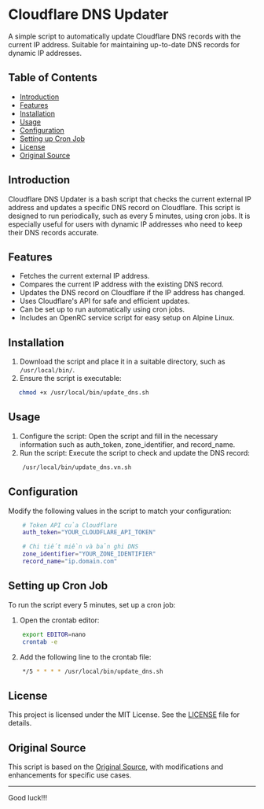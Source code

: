 # Cloudflare DNS Updater

A simple script to automatically update Cloudflare DNS records with the current IP address. Suitable for maintaining up-to-date DNS records for dynamic IP addresses.

## Table of Contents

- [Introduction](#introduction)
- [Features](#features)
- [Installation](#installation)
- [Usage](#usage)
- [Configuration](#configuration)
- [Setting up Cron Job](#setting-up-cron-job)
- [License](#license)
- [Original Source](#original-source)

## Introduction

Cloudflare DNS Updater is a bash script that checks the current external IP address and updates a specific DNS record on Cloudflare. This script is designed to run periodically, such as every 5 minutes, using cron jobs. It is especially useful for users with dynamic IP addresses who need to keep their DNS records accurate.

## Features

- Fetches the current external IP address.
- Compares the current IP address with the existing DNS record.
- Updates the DNS record on Cloudflare if the IP address has changed.
- Uses Cloudflare's API for safe and efficient updates.
- Can be set up to run automatically using cron jobs.
- Includes an OpenRC service script for easy setup on Alpine Linux.

## Installation

1. Download the script and place it in a suitable directory, such as `/usr/local/bin/`.
2. Ensure the script is executable:
```sh
   chmod +x /usr/local/bin/update_dns.sh
```
## Usage
1. Configure the script: Open the script and fill in the necessary information such as auth_token, zone_identifier, and record_name.
2. Run the script: Execute the script to check and update the DNS record:
```sh
    /usr/local/bin/update_dns.vn.sh
```
## Configuration
Modify the following values in the script to match your configuration:
```sh
    # Token API của Cloudflare
    auth_token="YOUR_CLOUDFLARE_API_TOKEN"

    # Chi tiết miền và bản ghi DNS
    zone_identifier="YOUR_ZONE_IDENTIFIER"
    record_name="ip.domain.com"
```
## Setting up Cron Job
To run the script every 5 minutes, set up a cron job:
1. Open the crontab editor:
```sh
    export EDITOR=nano
    crontab -e
```
2. Add the following line to the crontab file:
```sh
    */5 * * * * /usr/local/bin/update_dns.sh
```
## License
This project is licensed under the MIT License. See the [LICENSE](https://github.com/haitnmt/ddns-cloudflare/blob/main/LICENSE) file for details.

## Original Source
This script is based on the [Original Source](https://thuanbui.me/cap-nhat-ip-dong-cho-ten-mien-qua-cloudflare-de-truy-cap-homelab-tai-nha/), with modifications and enhancements for specific use cases.

---

Good luck!!!